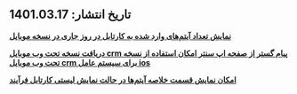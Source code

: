 ## تاریخ انتشار: 1401.03.17 

**[نمایش تعداد آیتم‌های وارد شده به کارتابل در روز جاری در نسخه موبایل](https://github.com/1stco/PayamGostarDocs/blob/master/releasenote/2.6.0/MobileApp.md)** 

**[دریافت نسخه تحت وب موبایل crm پیام گستر از صفحه اپ سنتر
](https://github.com/1stco/PayamGostarDocs/blob/master/releasenote/2.6.0/MobileApp.md)**
**[امکان استفاده از نسخه تحت وب موبایل crm برای سیستم عامل ios
](https://github.com/1stco/PayamGostarDocs/blob/master/releasenote/2.6.0/MobileApp.md)** 

**[امکان نمایش قسمت خلاصه آیتم‌ها در حالت نمایش لیستی کارتابل فرآیند](https://github.com/1stco/PayamGostarDocs/blob/master/releasenote/2.6.0/usercartable/usercartable.md)**
